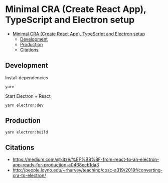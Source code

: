 # Minimal CRA (Create React App), TypeScript and Electron setup

- [Minimal CRA (Create React App), TypeScript and Electron setup](#minimal-cra-create-react-app-typescript-and-electron-setup)
  - [Development](#development)
  - [Production](#production)
  - [Citations](#citations)

## Development

Install dependencies

```
yarn
```

Start Electron + React

```
yarn electron:dev
```

## Production

```
yarn electron:build
```

## Citations

- https://medium.com/@kitze/%EF%B8%8F-from-react-to-an-electron-app-ready-for-production-a0468ecb1da3
- http://people.loyno.edu/~rharvey/teaching/cosc-a319/2019f/converting-cra-to-electron/
